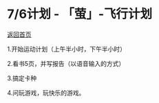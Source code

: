 # 7/6计划 - 「萤」-飞行计划

[返回首页](http://firefly.inumy.cn/launch/index)

1.开始运动计划（上午半小时，下午半小时）

2.看书5页，并写报告（以语音输入的方式）

3.搞定卡种

4.问玩游戏，玩快乐的游戏。
